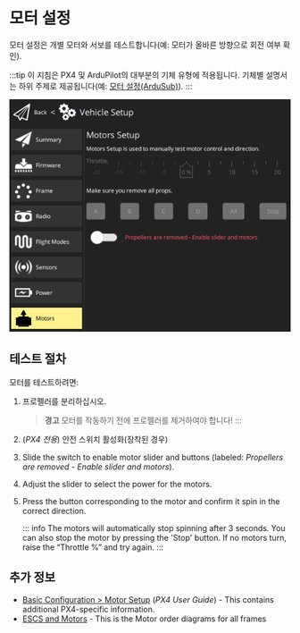 # 모터 설정

모터 설정은 개별 모터와 서보를 테스트합니다(예: 모터가 올바른 방향으로 회전 여부 확인).

:::tip
이 지침은 PX4 및 ArduPilot의 대부분의 기체 유형에 적용됩니다.
기체별 설명서는 하위 주제로 제공됩니다(예: [모터 설정(ArduSub)](../setup_view/motors_ardusub.md)).
:::

![모터 테스트](../../../assets/setup/Motors.png)

## 테스트 절차

모터를 테스트하려면:

1. 프로펠러를 분리하십시오.

   > **경고** 모터를 작동하기 전에 프로펠러를 제거하여야 합니다!
   > :::

2. (_PX4 전용_) 안전 스위치 활성화(장착된 경우)

3. Slide the switch to enable motor slider and buttons (labeled: _Propellers are removed - Enable slider and motors_).

4. Adjust the slider to select the power for the motors.

5. Press the button corresponding to the motor and confirm it spin in the correct direction.

   ::: info
   The motors will automatically stop spinning after 3 seconds.
   You can also stop the motor by pressing the 'Stop' button.
   If no motors turn, raise the “Throttle %” and try again.
   :::

## 추가 정보

- [Basic Configuration > Motor Setup](http://docs.px4.io/main/en/config/motors.html) (_PX4 User Guide_) - This contains additional PX4-specific information.
- [ESCS and Motors](https://ardupilot.org/copter/docs/connect-escs-and-motors.html#motor-order-diagrams) - This is the Motor order diagrams for all frames
